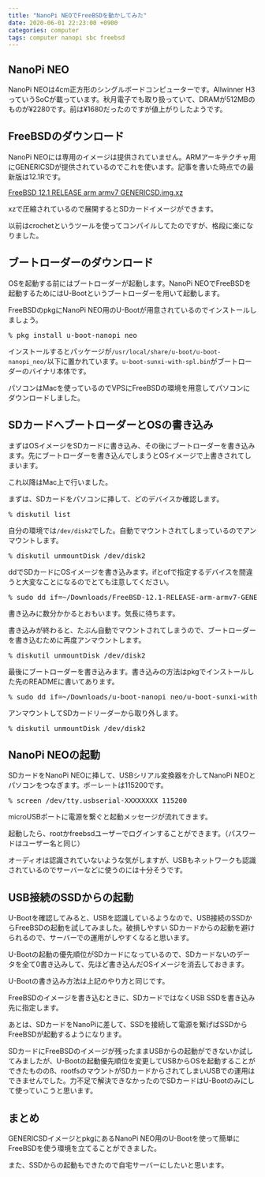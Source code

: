 ```yaml
---
title: "NanoPi NEOでFreeBSDを動かしてみた"
date: 2020-06-01 22:23:00 +0900
categories: computer
tags: computer nanopi sbc freebsd
---
```


## NanoPi NEO

NanoPi NEOは4cm正方形のシングルボードコンピューターです。Allwinner H3っていうSoCが載っています。秋月電子でも取り扱っていて、DRAMが512MBのものが¥2280です。前は¥1680だったのですが値上がりしたようです。

## FreeBSDのダウンロード

NanoPi NEOには専用のイメージは提供されていません。ARMアーキテクチャ用にGENERICSDが提供されているのでこれを使います。記事を書いた時点での最新版は12.1Rです。

[FreeBSD 12.1 RELEASE arm armv7 GENERICSD.img.xz](https://download.freebsd.org/ftp/releases/arm/armv7/ISO-IMAGES/12.1/FreeBSD-12.1-RELEASE-arm-armv7-GENERICSD.img.xz)

xzで圧縮されているので展開するとSDカードイメージができます。

以前はcrochetというツールを使ってコンパイルしてたのですが、格段に楽になりました。

## ブートローダーのダウンロード

OSを起動する前にはブートローダーが起動します。NanoPi NEOでFreeBSDを起動するためにはU-Bootというブートローダーを用いて起動します。

FreeBSDのpkgにNanoPi NEO用のU-Bootが用意されているのでインストールしましょう。

<pre><samp>% <kbd>pkg install u-boot-nanopi_neo</kbd></samp></pre>

インストールするとパッケージが`/usr/local/share/u-boot/u-boot-nanopi_neo/`以下に置かれています。`u-boot-sunxi-with-spl.bin`がブートローダーのバイナリ本体です。

パソコンはMacを使っているのでVPSにFreeBSDの環境を用意してパソコンにダウンロードしました。

## SDカードへブートローダーとOSの書き込み

まずはOSイメージをSDカードに書き込み、その後にブートローダーを書き込みます。先にブートローダーを書き込んでしまうとOSイメージで上書きされてしまいます。

これ以降はMac上で行いました。

まずは、SDカードをパソコンに挿して、どのデバイスか確認します。

<pre><samp>% <kbd>diskutil list</kbd></samp></pre>

自分の環境では`/dev/disk2`でした。自動でマウントされてしまっているのでアンマウントします。

<pre><samp>% <kbd>diskutil unmountDisk /dev/disk2</kbd></samp></pre>

ddでSDカードにOSイメージを書き込みます。ifとofで指定するデバイスを間違うと大変なことになるのでとても注意してください。

<pre><samp>% <kbd>sudo dd if=~/Downloads/FreeBSD-12.1-RELEASE-arm-armv7-GENERICSD.img of=/dev/rdisk2 bs=1m</kbd></samp></pre>

書き込みに数分かかるとおもいます。気長に待ちます。

書き込みが終わると、たぶん自動でマウントされてしまうので、ブートローダーを書き込むために再度アンマウントします。

<pre><samp>% <kbd>diskutil unmountDisk /dev/disk2</kbd></samp></pre>

最後にブートローダーを書き込みます。書き込みの方法はpkgでインストールした先のREADMEに書いてあります。

<pre><samp>% <kbd>sudo dd if=~/Downloads/u-boot-nanopi_neo/u-boot-sunxi-with-spl.bin of=/dev/disk2 bs=1024 seek=8</kbd></samp></pre>

アンマウントしてSDカードリーダーから取り外します。

<pre><samp>% <kbd>diskutil unmountDisk /dev/disk2</kbd></samp></pre>

## NanoPi NEOの起動

SDカードをNanoPi NEOに挿して、USBシリアル変換器を介してNanoPi NEOとパソコンをつなぎます。ボーレートは115200です。

<pre><samp>% <kbd>screen /dev/tty.usbserial-XXXXXXXX 115200</kbd></samp></pre>

microUSBポートに電源を繋ぐと起動メッセージが流れてきます。

起動したら、rootかfreebsdユーザーでログインすることができます。（パスワードはユーザー名と同じ）

オーディオは認識されていないような気がしますが、USBもネットワークも認識されているのでサーバーなどに使うのには十分そうです。

## USB接続のSSDからの起動

U-Bootを確認してみると、USBを認識しているようなので、USB接続のSSDからFreeBSDの起動を試してみました。破損しやすい
SDカードからの起動を避けられるので、サーバーでの運用がしやすくなると思います。

U-Bootの起動の優先順位がSDカードになっているので、SDカードないのデータを全て0書き込みして、先ほど書き込んだOSイメージを消去しておきます。

U-Bootの書き込み方法は上記のやり方と同じです。

FreeBSDのイメージを書き込むときに、SDカードではなくUSB SSDを書き込み先に指定します。

あとは、SDカードをNanoPiに差して、SSDを接続して電源を繋げばSSDからFreeBSDが起動するようになります。

SDカードにFreeBSDのイメージが残ったままUSBからの起動ができないか試してみましたが、U-Bootの起動優先順位を変更してUSBからOSを起動することができたもののß、rootfsのマウントがSDカードからされてしまいUSBでの運用はできませんでした。力不足で解決できなかったのでSDカードはU-Bootのみにして使っていこうと思います。

## まとめ

GENERICSDイメージとpkgにあるNanoPi NEO用のU-Bootを使って簡単にFreeBSDを使う環境を立てることができました。

また、SSDからの起動もできたので自宅サーバーにしたいと思います。
